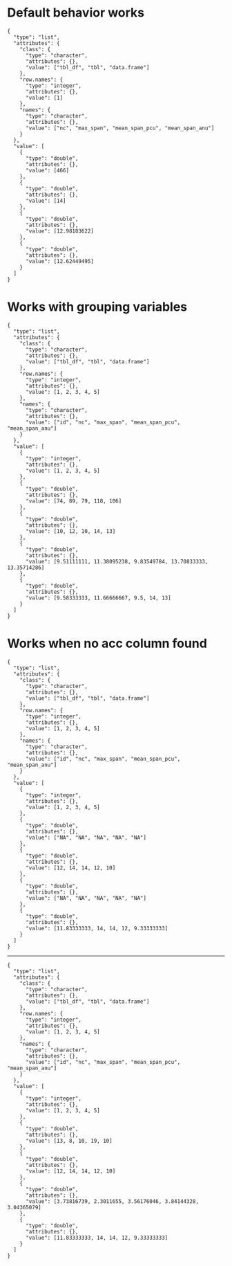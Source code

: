 # Default behavior works

    {
      "type": "list",
      "attributes": {
        "class": {
          "type": "character",
          "attributes": {},
          "value": ["tbl_df", "tbl", "data.frame"]
        },
        "row.names": {
          "type": "integer",
          "attributes": {},
          "value": [1]
        },
        "names": {
          "type": "character",
          "attributes": {},
          "value": ["nc", "max_span", "mean_span_pcu", "mean_span_anu"]
        }
      },
      "value": [
        {
          "type": "double",
          "attributes": {},
          "value": [466]
        },
        {
          "type": "double",
          "attributes": {},
          "value": [14]
        },
        {
          "type": "double",
          "attributes": {},
          "value": [12.98183622]
        },
        {
          "type": "double",
          "attributes": {},
          "value": [12.62449495]
        }
      ]
    }

# Works with grouping variables

    {
      "type": "list",
      "attributes": {
        "class": {
          "type": "character",
          "attributes": {},
          "value": ["tbl_df", "tbl", "data.frame"]
        },
        "row.names": {
          "type": "integer",
          "attributes": {},
          "value": [1, 2, 3, 4, 5]
        },
        "names": {
          "type": "character",
          "attributes": {},
          "value": ["id", "nc", "max_span", "mean_span_pcu", "mean_span_anu"]
        }
      },
      "value": [
        {
          "type": "integer",
          "attributes": {},
          "value": [1, 2, 3, 4, 5]
        },
        {
          "type": "double",
          "attributes": {},
          "value": [74, 89, 79, 118, 106]
        },
        {
          "type": "double",
          "attributes": {},
          "value": [10, 12, 10, 14, 13]
        },
        {
          "type": "double",
          "attributes": {},
          "value": [9.51111111, 11.38095238, 9.83549784, 13.70833333, 13.35714286]
        },
        {
          "type": "double",
          "attributes": {},
          "value": [9.58333333, 11.66666667, 9.5, 14, 13]
        }
      ]
    }

# Works when no acc column found

    {
      "type": "list",
      "attributes": {
        "class": {
          "type": "character",
          "attributes": {},
          "value": ["tbl_df", "tbl", "data.frame"]
        },
        "row.names": {
          "type": "integer",
          "attributes": {},
          "value": [1, 2, 3, 4, 5]
        },
        "names": {
          "type": "character",
          "attributes": {},
          "value": ["id", "nc", "max_span", "mean_span_pcu", "mean_span_anu"]
        }
      },
      "value": [
        {
          "type": "integer",
          "attributes": {},
          "value": [1, 2, 3, 4, 5]
        },
        {
          "type": "double",
          "attributes": {},
          "value": ["NA", "NA", "NA", "NA", "NA"]
        },
        {
          "type": "double",
          "attributes": {},
          "value": [12, 14, 14, 12, 10]
        },
        {
          "type": "double",
          "attributes": {},
          "value": ["NA", "NA", "NA", "NA", "NA"]
        },
        {
          "type": "double",
          "attributes": {},
          "value": [11.83333333, 14, 14, 12, 9.33333333]
        }
      ]
    }

---

    {
      "type": "list",
      "attributes": {
        "class": {
          "type": "character",
          "attributes": {},
          "value": ["tbl_df", "tbl", "data.frame"]
        },
        "row.names": {
          "type": "integer",
          "attributes": {},
          "value": [1, 2, 3, 4, 5]
        },
        "names": {
          "type": "character",
          "attributes": {},
          "value": ["id", "nc", "max_span", "mean_span_pcu", "mean_span_anu"]
        }
      },
      "value": [
        {
          "type": "integer",
          "attributes": {},
          "value": [1, 2, 3, 4, 5]
        },
        {
          "type": "double",
          "attributes": {},
          "value": [13, 8, 10, 19, 10]
        },
        {
          "type": "double",
          "attributes": {},
          "value": [12, 14, 14, 12, 10]
        },
        {
          "type": "double",
          "attributes": {},
          "value": [3.73816739, 2.3011655, 3.56176046, 3.84144328, 3.04365079]
        },
        {
          "type": "double",
          "attributes": {},
          "value": [11.83333333, 14, 14, 12, 9.33333333]
        }
      ]
    }

